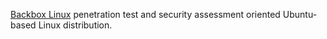 
[Backbox Linux](https://www.backbox.org/)
penetration test and security assessment oriented Ubuntu-based Linux distribution.
